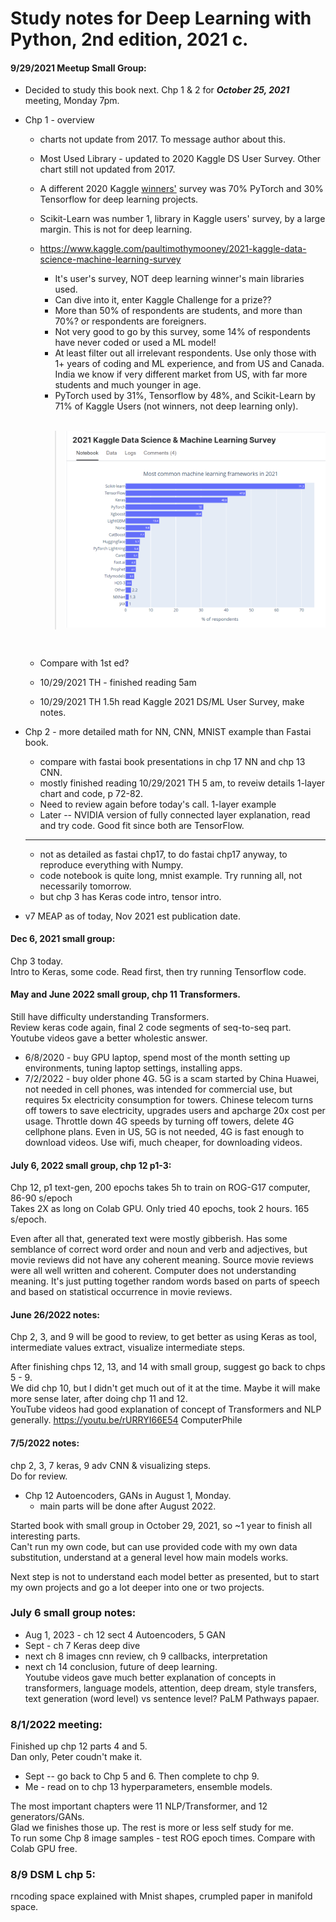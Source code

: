 # Study notes for Deep Learning with Python, 2nd edition, 2021 c.  

#### 9/29/2021 Meetup Small Group:  

 * Decided to study this book next.  Chp 1 & 2 for ***October 25, 2021*** meeting, Monday 7pm.  
 * Chp 1 - overview
   - charts not update from 2017.  To message author about this.  
   - Most Used Library - updated to 2020 Kaggle DS User Survey. Other chart still not updated from 2017. 

   - A different 2020 Kaggle <u>winners'</u> survey was 70% PyTorch and 30% Tensorflow for deep learning projects.  

   - Scikit-Learn was number 1, library in Kaggle users' survey, by a large margin. This is not for deep learning.

   - https://www.kaggle.com/paultimothymooney/2021-kaggle-data-science-machine-learning-survey  
      - It's user's survey, NOT deep learning winner's main libraries used.  
      - Can dive into it, enter Kaggle Challenge for a prize?? 
      - More than 50% of respondents are students, and more than 70%? or respondents are foreigners.  
      - Not very good to go by this survey, some 14% of respondents have never coded or used a ML model!  
      - At least filter out all irrelevant respondents. Use only those with 1+ years of coding and ML experience, and from US and Canada.  India we know if very different market from US, with far more students and much younger in age.  
      - PyTorch used by 31%, Tensorflow by 48%, and Scikit-Learn by 71% of Kaggle Users (not winners, not deep learning only).    
        <br />
     >  <img src="./images/2021-Kaggle-DSML-Survey.png" alt="Kaggle 2021 DS/ML User Survey" width="700px" />
     <br />
   - Compare with 1st ed? 
   - 10/29/2021 TH - finished reading 5am 
   - 10/29/2021 TH 1.5h read Kaggle 2021 DS/ML User Survey, make notes. 


 * Chp 2 - more detailed math for NN, CNN, MNIST example than Fastai book.  
   - compare with fastai book presentations in chp 17 NN and chp 13 CNN.  
   - mostly finished reading 10/29/2021 TH 5 am, to reveiw details 1-layer chart and code, p 72-82.  
   - Need to review again before today's call.  1-layer example  
   - Later -- NVIDIA version of fully connected layer explanation, read and try code.  Good fit since both are TensorFlow.  
   - ---  
   - not as detailed as fastai chp17, to do fastai chp17 anyway, to reproduce everything with Numpy.  
   - code notebook is quite long, mnist example. Try running all, not necessarily tomorrow.    
   - but chp 3 has Keras code intro, tensor intro.  
 * v7 MEAP as of today, Nov 2021 est publication date.  

#### Dec 6, 2021 small group:  
Chp 3 today.  
Intro to Keras, some code.  Read first, then try running Tensorflow code.  

#### May and June 2022 small group, chp 11 Transformers.  

Still have difficulty understanding Transformers.  
Review keras code again, final 2 code segments of seq-to-seq part.
Youtube videos gave a better wholestic answer.  

 * 6/8/2020 - buy GPU laptop, spend most of the month setting up environments, tuning laptop settings, installing apps.  
  * 7/2/2022 - buy older phone 4G. 5G is a scam started by China Huawei, not needed in cell phones, was intended for commercial use, but requires 5x electricity consumption for towers.  Chinese telecom turns off towers to save electricity, upgrades users and apcharge 20x cost per usage. Throttle down 4G speeds by turning off towers, delete 4G cellphone plans.  Even in US, 5G is not needed, 4G is fast enough to download videos. Use wifi, much cheaper, for downloading videos.  

#### July 6, 2022 small group, chp 12 p1-3:  

Chp 12, p1 text-gen, 200 epochs takes 5h to train on ROG-G17 computer,  
86-90 s/epoch  
Takes 2X as long on Colab GPU. Only tried 40 epochs, took 2 hours. 
165 s/epoch.  

Even after all that, generated text were mostly gibberish.  Has some semblance of correct word order and noun and verb and adjectives, but movie reviews did not have any coherent meaning.  Source movie reviews were all well written and coherent. Computer does not understanding meaning. It's just putting together random words based on parts of speech and based on statistical occurrence in movie reviews.  

#### June 26/2022 notes:  
Chp 2, 3, and 9 will be good to review, to get better as using Keras as tool, intermediate values extract, visualize intermediate steps.  

After finishing chps 12, 13, and 14 with small group, suggest go back to chps 5 - 9.  
We did chp 10, but I didn't get much out of it at the time.  Maybe it will make more sense later, after doing chp 11 and 12.  
YouTube videos had good explanation of concept of Transformers and NLP generally.  https://youtu.be/rURRYI66E54  ComputerPhile  

#### 7/5/2022 notes: 
chp 2, 3, 7 keras, 9 adv CNN & visualizing steps.  
Do for review.  
 * Chp 12 Autoencoders, GANs in August 1, Monday.  
   - main parts will be done after August 2022.  
   
Started book with small group in October 29, 2021, so ~1 year to finish all interesting parts.  
Can't run my own code, but can use provided code with my own data substitution, understand at a general level how main models works.  

Next step is not to understand each model better as presented, but to start my own projects and go a lot deeper into one or two projects.  

### July 6 small group notes:  
 * Aug 1, 2023 - ch 12 sect 4 Autoencoders, 5 GAN
 * Sept - ch 7 Keras deep dive  
 * next ch 8 images cnn review, ch 9 callbacks, interpretation  
 * next ch 14 conclusion, future of deep learning.  
Youtube videos gave much better explanation of concepts in transformers, language models, attention, deep dream, style transfers, text generation (word level) vs sentence level? PaLM Pathways papaer.  

### 8/1/2022 meeting:  
Finished up chp 12 parts 4 and 5.  
Dan only, Peter coudn't make it.  
 * Sept -- go back to Chp 5 and 6.  Then complete to chp 9.  
 * Me - read on to chp 13 hyperparameters, ensemble models.  

The most important chapters were 11 NLP/Transformer, and 12 generators/GANs.  
Glad we finishes those up.  The rest is more or less self study for me.  
To run some Chp 8 image samples - test ROG epoch times.  Compare with Colab GPU free.  

### 8/9 DSM L chp 5:  
rncoding space explained with Mnist shapes, crumpled paper in manifold space.  
